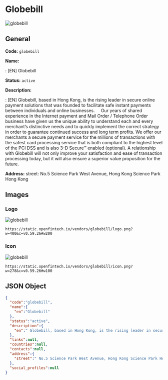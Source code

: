 
# Globebill 
![globebill](https://static.openfintech.io/vendors/globebill/logo.png?w=400&c=v0.59.26#w200)  

## General 
 
**Code:** `globebill` 
 
**Name:** 
 
:	[EN] Globebill 
 
**Status:** `active` 
 
**Description:** 
 
: [EN]  Globebill, based in Hong Kong, is the rising leader in secure online payment solutions that was founded to facilitate safe instant payments between individuals and online businesses.     Our years of shared experience in the Internet payment and Mail Order / Telephone Order business have given us the unique ability to understand each and every merchant’s distinctive needs and to quickly implement the correct strategy in order to guarantee continued success and long term profits. We offer our merchants a secure payment service for the millions of transactions with the safest card processing service that is both compliant to the highest level of the PCI DSS and is also 3-D Secure™ enabled (optional). A relationship with Globebill will not only improve your satisfaction and ease of transaction processing today, but it will also ensure a superior value proposition for the future.   
 
**Address:** 
street:  No.5 Science Park West Avenue, Hong Kong Science Park Hong Kong  

## Images 

### Logo 
 
![globebill](https://static.openfintech.io/vendors/globebill/logo.png?w=400&c=v0.59.26#w200)  

```
https://static.openfintech.io/vendors/globebill/logo.png?w=400&c=v0.59.26#w200
```  

### Icon 
 
![globebill](https://static.openfintech.io/vendors/globebill/icon.png?w=278&c=v0.59.26#w100)  

```
https://static.openfintech.io/vendors/globebill/icon.png?w=278&c=v0.59.26#w100
```  

## JSON Object 

```json
{
  "code":"globebill",
  "name":{
    "en":"Globebill"
  },
  "status":"active",
  "description":{
    "en":" Globebill, based in Hong Kong, is the rising leader in secure online payment solutions that was founded to facilitate safe instant payments between individuals and online businesses.\u00a0\u00a0 \u00a0 Our years of shared experience in the Internet payment and Mail Order \/ Telephone Order business have given us the unique ability to understand each and every merchant\u2019s distinctive needs and to quickly implement the correct strategy in order to guarantee continued success and long term profits. We offer our merchants a secure payment service for the millions of transactions with the safest card processing service that is both compliant to the highest level of the PCI DSS and is also 3-D Secure\u2122 enabled (optional). A relationship with Globebill will not only improve your satisfaction and ease of transaction processing today, but it will also ensure a superior value proposition for the future.\u00a0 "
  },
  "links":null,
  "countries":null,
  "contacts":null,
  "address":{
    "street":" No.5 Science Park West Avenue, Hong Kong Science Park Hong Kong "
  },
  "social_profiles":null
}
```  
